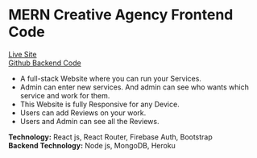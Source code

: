 # MERN Creative Agency Frontend Code

[Live Site](https://creative-agency-assignment.firebaseapp.com/ "Creative Agency Live Site Link.")     
[Github Backend Code](https://github.com/Maruf51/Creative-Agency-server "Creative Agency Backend Code Github Link.")

* A full-stack Website where you can run your Services.
* Admin can enter new services. And admin can see who wants which service and work for them.
* This Website is fully Responsive for any Device.
* Users can add Reviews on your work.
* Users and Admin can see all the Reviews.

__Technology:__ React js, React Router, Firebase Auth, Bootstrap          
__Backend Technology:__ Node js, MongoDB, Heroku

